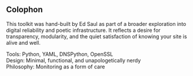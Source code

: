 ## Colophon

This toolkit was hand-built by Ed Saul as part of a broader exploration into digital reliability and poetic infrastructure.
It reflects a desire for transparency, modularity, and the quiet satisfaction of knowing your site is alive and well.

Tools: Python, YAML, DNSPython, OpenSSL  
Design: Minimal, functional, and unapologetically nerdy  
Philosophy: Monitoring as a form of care

